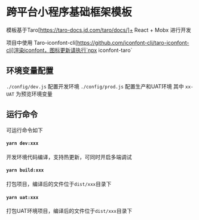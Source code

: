 # 跨平台小程序基础框架模板
模板基于Taro[https://taro-docs.jd.com/taro/docs/]+ React + Mobx 进行开发

项目中使用 Taro-iconfont-cli[https://github.com/iconfont-cli/taro-iconfont-cli]渲染iconfont，图标更新请执行`npx iconfont-taro`

## 环境变量配置
`./config/dev.js` 配置开发环境
`./config/prod.js` 配置生产和UAT环境
其中 `xx-UAT` 为预览环境变量

## 运行命令
可运行命令如下
#### `yarn dev:xxx`
开发环境代码编译，支持热更新，可同时开启多端调试

#### `yarn build:xxx`
打包项目，编译后的文件位于`dist/xxx`目录下

#### `yarn uat:xxx`
打包UAT环境项目，编译后的文件位于`dist/xxx`目录下




